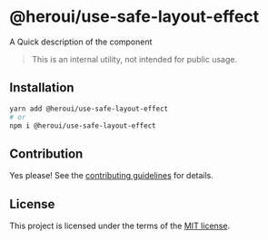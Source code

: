 # @heroui/use-safe-layout-effect

A Quick description of the component

> This is an internal utility, not intended for public usage.

## Installation

```sh
yarn add @heroui/use-safe-layout-effect
# or
npm i @heroui/use-safe-layout-effect
```

## Contribution

Yes please! See the
[contributing guidelines](https://github.com/frontio-ai/heroui/blob/master/CONTRIBUTING.md)
for details.

## License

This project is licensed under the terms of the
[MIT license](https://github.com/frontio-ai/heroui/blob/master/LICENSE).
